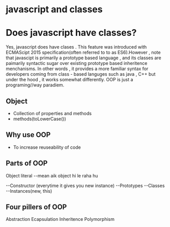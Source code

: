 # javascript and classes

# Does javascript have classes?

Yes, javascript does have clases . This feature was introduced with ECMAScipt 2015 specification(often referred to to as ES6).However , note that javascipt is primarily a prototype based language , and its classes are paimarily syntactic sugar over existing prototype based inheritence menchanisms. In other words , it provides a more familiar syntax for developers coming from class - based languges such as java , C++ but under the hood , it works somewhat differently.
OOP is just a programing//way paradiem.

## Object

- Collection of properties and methods
- methods(toLowerCase())

## Why use OOP

- To increase reuseability of code

## Parts of OOP

Object literal --mean aik object hi le raha hu

--Constructor (everytime it gives you new instance)
--Prototypes
--Classes
--Instances(new, this)

## Four pillers of OOP

Abstraction
Ecapsulation
Inheritence
Polymorphism
